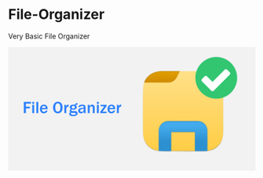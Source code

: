 # File-Organizer
Very Basic File Organizer


![alt text](https://raw.githubusercontent.com/jojihatzz/File-Organizer/main/banner.png)


